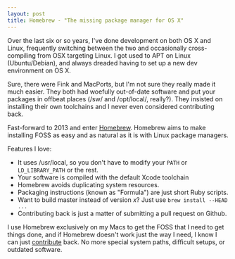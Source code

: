 ```yaml
---
layout: post
title: Homebrew - "The missing package manager for OS X"
---
```


Over the last six or so years, I've done development on both OS X and Linux, frequently switching between the two and occasionally cross-compiling from OSX targeting Linux. I got used to APT on Linux (Ubuntu/Debian), and always dreaded having to set up a new dev environment on OS X.

Sure, there were Fink and MacPorts, but I'm not sure they really made it much easier. They both had woefully out-of-date software and put your packages in offbeat places (/sw/ and /opt/local/, really?). They insisted on installing their own toolchains and I never even considered contributing back.

Fast-forward to 2013 and enter [Homebrew][homebrew]. Homebrew aims to make installing FOSS as easy and as natural as it is with Linux package managers.

Features I love:

- It uses /usr/local, so you don't have to modify your ```PATH``` or ```LD_LIBRARY_PATH``` or the rest.
- Your software is compiled with the default Xcode toolchain
- Homebrew avoids duplicating system resources.
- Packaging instructions (known as "Formula") are just short Ruby scripts.
- Want to build master instead of version _x_? Just use ```brew install --HEAD ...```
- Contributing back is just a matter of submitting a pull request on Github.

I use Homebrew exclusively on my Macs to get the FOSS that I need to get things done, and if Homebrew doesn't work just the way I need, I know I can just [contribute][pullrequest] back. No more special system paths, difficult setups, or outdated software.

[homebrew]: http://brew.sh "Homebrew - The missing package manager for OSX"
[pullrequest]: https://github.com/mxcl/homebrew/pull/22589
